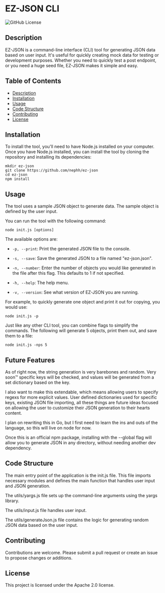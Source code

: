 # EZ-JSON CLI

![GitHub License](https://img.shields.io/github/license/nephh/ez-json?style=for-the-badge&color=blue)

## Description

EZ-JSON is a command-line interface (CLI) tool for generating JSON data based on user input. It's useful for quickly creating mock data for testing or development purposes. Whether you need to quickly test a post endpoint, or you need a huge seed file, EZ-JSON makes it simple and easy.

## Table of Contents

- [Description](#description)
- [Installation](#installation)
- [Usage](#usage)
- [Code Structure](#code-structure)
- [Contributing](#contributing)
- [License](#license)

## Installation

To install the tool, you'll need to have Node.js installed on your computer. Once you have Node.js installed, you can install the tool by cloning the repository and installing its dependencies:

```
mkdir ez-json
git clone https://github.com/nephh/ez-json
cd ez-json
npm install
```

## Usage

The tool uses a sample JSON object to generate data. The sample object is defined by the user input.

You can run the tool with the following command:

```
node init.js [options]
```

The available options are:

- `-p, --print`: Print the generated JSON file to the console.

- `-s, --save`: Save the generated JSON to a file named "ez-json.json".

- `-n, --number`: Enter the number of objects you would like generated in the file after this flag. This defaults to 1 if not specified.

- `-h, --help`: The help menu.

- `-v, --version`: See what version of EZ-JSON you are running.

For example, to quickly generate one object and print it out for copying, you would use:

```
node init.js -p
```

Just like any other CLI tool, you can combine flags to simplify the commands.
The following will generate 5 objects, print them out, and save them to a file:

```
node init.js -nps 5
```

## Future Features

As of right now, the string generation is very barebones and random. Very soon™️ specific keys will be checked, and values will be generated from a set dictionary based on the key.

I also want to make this extendable, which means allowing users to specify regexs for more explicit values. User defined dictionaries used for specific keys, existing JSON file importing, all these things are future ideas focused on allowing the user to customize their JSON generation to their hearts content.

I plan on rewriting this in Go, but I first need to learn the ins and outs of the language, so this will live on node for now.

Once this is an official npm package, installing with the --global flag will allow you to generate JSON in any directory, without needing another dev dependency.

## Code Structure

The main entry point of the application is the init.js file. This file imports necessary modules and defines the main function that handles user input and JSON generation.

The utils/yargs.js file sets up the command-line arguments using the yargs library.

The utils/input.js file handles user input.

The utils/generateJson.js file contains the logic for generating random JSON data based on the user input.

## Contributing

Contributions are welcome. Please submit a pull request or create an issue to propose changes or additions.

## License

This project is licensed under the Apache 2.0 license.
